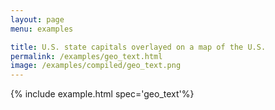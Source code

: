 ```yaml
---
layout: page
menu: examples

title: U.S. state capitals overlayed on a map of the U.S.
permalink: /examples/geo_text.html
image: /examples/compiled/geo_text.png
---
```




{% include example.html spec='geo_text'%}
